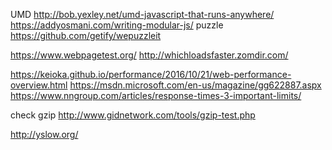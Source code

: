 UMD
http://bob.yexley.net/umd-javascript-that-runs-anywhere/
https://addyosmani.com/writing-modular-js/
puzzle
https://github.com/getify/wepuzzleit

https://www.webpagetest.org/
http://whichloadsfaster.zomdir.com/

https://keioka.github.io/performance/2016/10/21/web-performance-overview.html
https://msdn.microsoft.com/en-us/magazine/gg622887.aspx
https://www.nngroup.com/articles/response-times-3-important-limits/

check gzip
http://www.gidnetwork.com/tools/gzip-test.php

http://yslow.org/
